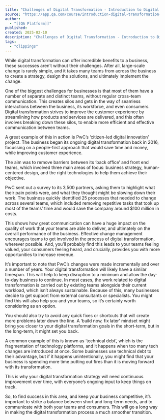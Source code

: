 ```yaml
---
title: "Challenges of Digital Transformation - Introduction to Digital Transformation and Digital Economy Lesson | QA Platform"
source: "https://app.qa.com/course/introduction-digital-transformation-and-digital-economy-1698/challenges-of-digital-transformation/?context_id=13677&context_resource=lp"
author:
  - "[[QA Platform]]"
published:
created: 2025-02-10
description: "Challenges of Digital Transformation - Introduction to Digital Transformation and Digital Economy lesson from QA Platform. Start learning today with our digital training solutions."
tags:
  - "clippings"
---
```

While digital transformation can offer incredible benefits to a business, these successes aren’t without their challenges. After all, large-scale change is rarely simple, and it takes many teams from across the business to create a strategy, design the solutions, and ultimately implement the change.

One of the biggest challenges for businesses is that most of them have a number of separate and distinct teams, without regular cross-team communication. This creates silos and gets in the way of seamless interactions between the business, its workforce, and even consumers. Digital transformation strives to improve the customer experience by streamlining how products and services are delivered, and this often involves breaking down these silos, to enable more efficient and effective communication between teams. 

A great example of this in action is PwC’s ‘citizen-led digital innovation’ project. The business began its ongoing digital transformation back in 2016, focussing on a people-first approach that would save time and money, while improving customer experience. 

The aim was to remove barriers between its ‘back office’ and front end teams, which involved three main areas of focus: business strategy, human-centered design, and the right technologies to help them achieve their objective. 

PwC sent out a survey to its 3,500 partners, asking them to highlight what their pain points were, and what they thought might be slowing down their work. The business quickly identified 25 processes that needed to change across several teams, which included removing repetitive tasks that took up most of the teams’ time and would save the company around $100 million in costs.

This shows how great communication can have a huge impact on the quality of work that your teams are able to deliver, and ultimately on the overall performance of the business. Effective change management encourages teams to get involved in the process of digital transformation, wherever possible. And, you’ll probably find this leads to your teams feeling valued, your consumers feeling heard, and crucially, provides you with more opportunities to increase revenue. 

It’s important to note that PwC’s changes were made incrementally and over a number of years. Your digital transformation will likely have a similar timespan. This will help to keep disruption to a minimum and allow the day-to-day business to continue. In most cases, the work related to digital transformation is carried out by existing teams alongside their current workload, which isn’t always sustainable. Because of this, many businesses decide to get support from external consultants or specialists. You might find this will also help you and your teams, so it’s certainly worth considering as an option. 

You should also try to avoid any quick fixes or shortcuts that will create more problems later down the line. A ‘build now, fix later’ mindset might bring you closer to your digital transformation goals in the short-term, but in the long-term, it might set you back. 

A common example of this is known as ‘technical debt’, which is the fragmentation of technology platforms, and it happens when too many tech changes are introduced at once. Some businesses use technical debt to their advantage, but if it happens unintentionally, you might find that your business is spending more time putting out fires than it is moving forward with its transformation. 

This is why your digital transformation strategy will need continuous improvement over time, with everyone’s ongoing input to keep things on track. 

So, to find success in this area, and keep your business competitive, it’s important to strike a balance between short and long-term needs, and to communicate with both your teams and consumers. This will go a long way in making the digital transformation process a much smoother transition.